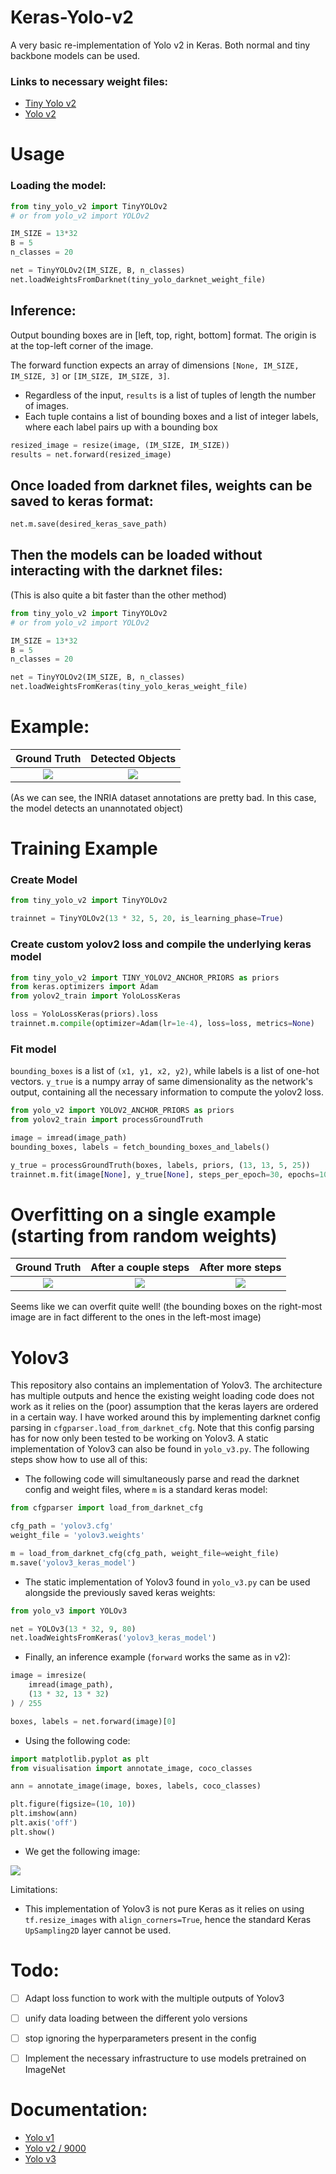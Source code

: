 # Keras-Yolo-v2
A very basic re-implementation of Yolo v2 in Keras.
Both normal and tiny backbone models can be used. 

### Links to necessary weight files:
- [Tiny Yolo v2](https://pjreddie.com/media/files/yolov2-tiny-voc.weights)
- [Yolo v2](https://pjreddie.com/media/files/yolov2-voc.weights)

# Usage

### Loading the model:
```py
from tiny_yolo_v2 import TinyYOLOv2
# or from yolo_v2 import YOLOv2

IM_SIZE = 13*32
B = 5
n_classes = 20

net = TinyYOLOv2(IM_SIZE, B, n_classes)
net.loadWeightsFromDarknet(tiny_yolo_darknet_weight_file)
```
## Inference:
Output bounding boxes are in [left, top, right, bottom] format. The origin is at the top-left corner of the image. 

The forward function expects an array of dimensions `[None, IM_SIZE, IM_SIZE, 3]` or `[IM_SIZE, IM_SIZE, 3]`. 

- Regardless of the input, `results` is a list of tuples of length the number of images. 
- Each tuple contains a list of bounding boxes and a list of integer labels, where each label pairs up with a bounding box
```py
resized_image = resize(image, (IM_SIZE, IM_SIZE))
results = net.forward(resized_image)
```

## Once loaded from darknet files, weights can be saved to keras format:
```py
net.m.save(desired_keras_save_path)
```

## Then the models can be loaded without interacting with the darknet files:
(This is also quite a bit faster than the other method)
```py
from tiny_yolo_v2 import TinyYOLOv2
# or from yolo_v2 import YOLOv2

IM_SIZE = 13*32
B = 5
n_classes = 20

net = TinyYOLOv2(IM_SIZE, B, n_classes)
net.loadWeightsFromKeras(tiny_yolo_keras_weight_file)
```

# Example:

Ground Truth                         |  Detected Objects
:-----------------------------------:|:-------------------------:
![](images/example_ground_truth.JPG) | ![](images/example_detection.JPG)

(As we can see, the INRIA dataset annotations are pretty bad. In this case, the model detects an unannotated object)

# Training Example

### Create Model
```py
from tiny_yolo_v2 import TinyYOLOv2

trainnet = TinyYOLOv2(13 * 32, 5, 20, is_learning_phase=True)
```

### Create custom yolov2 loss and compile the underlying keras model
```py
from tiny_yolo_v2 import TINY_YOLOV2_ANCHOR_PRIORS as priors
from keras.optimizers import Adam
from yolov2_train import YoloLossKeras

loss = YoloLossKeras(priors).loss
trainnet.m.compile(optimizer=Adam(lr=1e-4), loss=loss, metrics=None)
```

### Fit model
`bounding_boxes` is a list of `(x1, y1, x2, y2)`, while labels is a list of one-hot vectors.
`y_true` is a numpy array of same dimensionality as the network's output, containing all the necessary information to compute the yolov2 loss.
```py
from yolo_v2 import YOLOV2_ANCHOR_PRIORS as priors
from yolov2_train import processGroundTruth

image = imread(image_path)
bounding_boxes, labels = fetch_bounding_boxes_and_labels()

y_true = processGroundTruth(boxes, labels, priors, (13, 13, 5, 25))
trainnet.m.fit(image[None], y_true[None], steps_per_epoch=30, epochs=10)
```

# Overfitting on a single example (starting from random weights)


Ground Truth                  |  After a couple steps     | After more steps
:----------------------------:|:-------------------------:|:----------------:
![](images/ground_truth.JPG)  | ![](images/overfit_30.JPG)|![](images/overfit_200.JPG)


Seems like we can overfit quite well! (the bounding boxes on the right-most image are in fact different to the ones in the left-most image)

# Yolov3

This repository also contains an implementation of Yolov3. The architecture has multiple outputs and hence the existing weight loading code does not work as it relies on the (poor) assumption that the keras layers are ordered in a certain way. I have worked around this by implementing darknet config parsing in `cfgparser.load_from_darknet_cfg`. Note that this config parsing has for now only been tested to be working on Yolov3. A static implementation of Yolov3 can also be found in `yolo_v3.py`. The following steps show how to use all of this:

- The following code will simultaneously parse and read the darknet config and weight files, where `m` is a standard keras model:

```py
from cfgparser import load_from_darknet_cfg

cfg_path = 'yolov3.cfg'
weight_file = 'yolov3.weights'

m = load_from_darknet_cfg(cfg_path, weight_file=weight_file)
m.save('yolov3_keras_model')
```

- The static implementation of Yolov3 found in `yolo_v3.py` can be used alongside the previously saved keras weights:

```py
from yolo_v3 import YOLOv3

net = YOLOv3(13 * 32, 9, 80)
net.loadWeightsFromKeras('yolov3_keras_model')
```

- Finally, an inference example (`forward` works the same as in v2):

```py
image = imresize(
    imread(image_path), 
    (13 * 32, 13 * 32)
) / 255

boxes, labels = net.forward(image)[0]
```

- Using the following code:

```py
import matplotlib.pyplot as plt
from visualisation import annotate_image, coco_classes

ann = annotate_image(image, boxes, labels, coco_classes)

plt.figure(figsize=(10, 10))
plt.imshow(ann)
plt.axis('off')
plt.show()
```

- We get the following image:

![](images/yolo_v3_example.png)

Limitations:
- This implementation of Yolov3 is not pure Keras as it relies on using `tf.resize_images` with `align_corners=True`, hence the standard Keras `UpSampling2D` layer cannot be used.

# Todo:
- [ ] Adapt loss function to work with the multiple outputs of Yolov3
- [ ] unify data loading between the different yolo versions
- [ ] stop ignoring the hyperparameters present in the config
- [ ] Implement the necessary infrastructure to use models pretrained on ImageNet


# Documentation:

- [Yolo v1](https://arxiv.org/pdf/1506.02640.pdf)
- [Yolo v2 / 9000](https://arxiv.org/pdf/1612.08242.pdf)
- [Yolo v3](https://pjreddie.com/media/files/papers/YOLOv3.pdf)